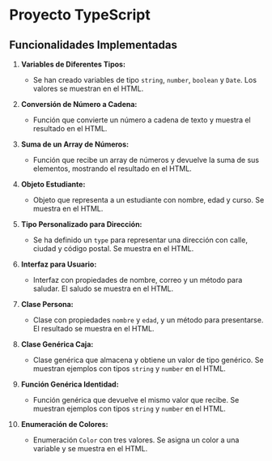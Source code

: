 # Proyecto TypeScript

## Funcionalidades Implementadas

1. **Variables de Diferentes Tipos:**
   - Se han creado variables de tipo `string`, `number`, `boolean` y `Date`. Los valores se muestran en el HTML.

2. **Conversión de Número a Cadena:**
   - Función que convierte un número a cadena de texto y muestra el resultado en el HTML.

3. **Suma de un Array de Números:**
   - Función que recibe un array de números y devuelve la suma de sus elementos, mostrando el resultado en el HTML.

4. **Objeto Estudiante:**
   - Objeto que representa a un estudiante con nombre, edad y curso. Se muestra en el HTML.

5. **Tipo Personalizado para Dirección:**
   - Se ha definido un `type` para representar una dirección con calle, ciudad y código postal. Se muestra en el HTML.

6. **Interfaz para Usuario:**
   - Interfaz con propiedades de nombre, correo y un método para saludar. El saludo se muestra en el HTML.

7. **Clase Persona:**
   - Clase con propiedades `nombre` y `edad`, y un método para presentarse. El resultado se muestra en el HTML.

8. **Clase Genérica Caja:**
   - Clase genérica que almacena y obtiene un valor de tipo genérico. Se muestran ejemplos con tipos `string` y `number` en el HTML.

9. **Función Genérica Identidad:**
   - Función genérica que devuelve el mismo valor que recibe. Se muestran ejemplos con tipos `string` y `number` en el HTML.
10. **Enumeración de Colores:**
    - Enumeración `Color` con tres valores. Se asigna un color a una variable y se muestra en el HTML.



